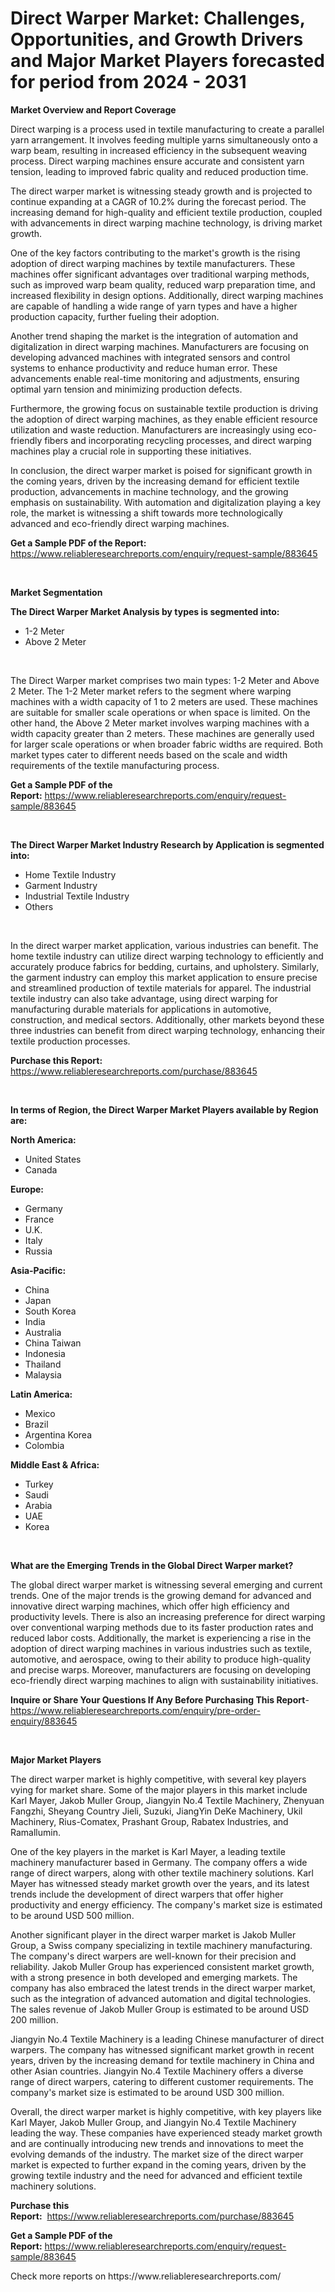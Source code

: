 <p><h1>Direct Warper Market: Challenges, Opportunities, and Growth Drivers and Major Market Players forecasted for period from 2024 - 2031</h1></p><p><strong>Market Overview and Report Coverage</strong></p>
<p><p>Direct warping is a process used in textile manufacturing to create a parallel yarn arrangement. It involves feeding multiple yarns simultaneously onto a warp beam, resulting in increased efficiency in the subsequent weaving process. Direct warping machines ensure accurate and consistent yarn tension, leading to improved fabric quality and reduced production time.</p><p>The direct warper market is witnessing steady growth and is projected to continue expanding at a CAGR of 10.2% during the forecast period. The increasing demand for high-quality and efficient textile production, coupled with advancements in direct warping machine technology, is driving market growth.</p><p>One of the key factors contributing to the market's growth is the rising adoption of direct warping machines by textile manufacturers. These machines offer significant advantages over traditional warping methods, such as improved warp beam quality, reduced warp preparation time, and increased flexibility in design options. Additionally, direct warping machines are capable of handling a wide range of yarn types and have a higher production capacity, further fueling their adoption.</p><p>Another trend shaping the market is the integration of automation and digitalization in direct warping machines. Manufacturers are focusing on developing advanced machines with integrated sensors and control systems to enhance productivity and reduce human error. These advancements enable real-time monitoring and adjustments, ensuring optimal yarn tension and minimizing production defects.</p><p>Furthermore, the growing focus on sustainable textile production is driving the adoption of direct warping machines, as they enable efficient resource utilization and waste reduction. Manufacturers are increasingly using eco-friendly fibers and incorporating recycling processes, and direct warping machines play a crucial role in supporting these initiatives.</p><p>In conclusion, the direct warper market is poised for significant growth in the coming years, driven by the increasing demand for efficient textile production, advancements in machine technology, and the growing emphasis on sustainability. With automation and digitalization playing a key role, the market is witnessing a shift towards more technologically advanced and eco-friendly direct warping machines.</p></p>
<p><strong>Get a Sample PDF of the Report:</strong> <a href="https://www.reliableresearchreports.com/enquiry/request-sample/883645">https://www.reliableresearchreports.com/enquiry/request-sample/883645</a></p>
<p>&nbsp;</p>
<p><strong>Market Segmentation</strong></p>
<p><strong>The Direct Warper Market Analysis by types is segmented into:</strong></p>
<p><ul><li>1-2 Meter</li><li>Above 2 Meter</li></ul></p>
<p>&nbsp;</p>
<p><p>The Direct Warper market comprises two main types: 1-2 Meter and Above 2 Meter. The 1-2 Meter market refers to the segment where warping machines with a width capacity of 1 to 2 meters are used. These machines are suitable for smaller scale operations or when space is limited. On the other hand, the Above 2 Meter market involves warping machines with a width capacity greater than 2 meters. These machines are generally used for larger scale operations or when broader fabric widths are required. Both market types cater to different needs based on the scale and width requirements of the textile manufacturing process.</p></p>
<p><strong>Get a Sample PDF of the Report:</strong>&nbsp;<a href="https://www.reliableresearchreports.com/enquiry/request-sample/883645">https://www.reliableresearchreports.com/enquiry/request-sample/883645</a></p>
<p>&nbsp;</p>
<p><strong>The Direct Warper Market Industry Research by Application is segmented into:</strong></p>
<p><ul><li>Home Textile Industry</li><li>Garment Industry</li><li>Industrial Textile Industry</li><li>Others</li></ul></p>
<p>&nbsp;</p>
<p><p>In the direct warper market application, various industries can benefit. The home textile industry can utilize direct warping technology to efficiently and accurately produce fabrics for bedding, curtains, and upholstery. Similarly, the garment industry can employ this market application to ensure precise and streamlined production of textile materials for apparel. The industrial textile industry can also take advantage, using direct warping for manufacturing durable materials for applications in automotive, construction, and medical sectors. Additionally, other markets beyond these three industries can benefit from direct warping technology, enhancing their textile production processes.</p></p>
<p><strong>Purchase this Report:</strong>&nbsp; <a href="https://www.reliableresearchreports.com/purchase/883645">https://www.reliableresearchreports.com/purchase/883645</a></p>
<p>&nbsp;</p>
<p><strong>In terms of Region, the Direct Warper Market Players available by Region are:</strong></p>
<p>
    <p> <strong> North America: </strong>
        <ul>
            <li>United States</li>
            <li>Canada</li>
        </ul>
        </p> 
    <p> <strong> Europe: </strong>
        <ul>
            <li>Germany</li>
            <li>France</li>
            <li>U.K.</li>
            <li>Italy</li>
            <li>Russia</li>
        </ul>
        </p> 
    <p> <strong> Asia-Pacific: </strong>
        <ul>
            <li>China</li>
            <li>Japan</li>
            <li>South Korea</li>
            <li>India</li>
            <li>Australia</li>
            <li>China Taiwan</li>
            <li>Indonesia</li>
            <li>Thailand</li>
            <li>Malaysia</li>
        </ul>
        </p> 
    <p> <strong> Latin America: </strong>
        <ul>
            <li>Mexico</li>
            <li>Brazil</li>
            <li>Argentina Korea</li>
            <li>Colombia</li>
        </ul>
        </p> 
    <p> <strong> Middle East & Africa: </strong>
        <ul>
            <li>Turkey</li>
            <li>Saudi</li>
            <li>Arabia</li>
            <li>UAE</li>
            <li>Korea</li>
        </ul>
    </p>
    </p>
<p>&nbsp;</p>
<p><strong>What are the Emerging Trends in the Global Direct Warper market?</strong></p>
<p><p>The global direct warper market is witnessing several emerging and current trends. One of the major trends is the growing demand for advanced and innovative direct warping machines, which offer high efficiency and productivity levels. There is also an increasing preference for direct warping over conventional warping methods due to its faster production rates and reduced labor costs. Additionally, the market is experiencing a rise in the adoption of direct warping machines in various industries such as textile, automotive, and aerospace, owing to their ability to produce high-quality and precise warps. Moreover, manufacturers are focusing on developing eco-friendly direct warping machines to align with sustainability initiatives.</p></p>
<p><strong>Inquire or Share Your Questions If Any Before Purchasing This Report</strong>- <a href="https://www.reliableresearchreports.com/enquiry/pre-order-enquiry/883645">https://www.reliableresearchreports.com/enquiry/pre-order-enquiry/883645</a></p>
<p>&nbsp;</p>
<p><strong>Major Market Players</strong></p>
<p><p>The direct warper market is highly competitive, with several key players vying for market share. Some of the major players in this market include Karl Mayer, Jakob Muller Group, Jiangyin No.4 Textile Machinery, Zhenyuan Fangzhi, Sheyang Country Jieli, Suzuki, JiangYin DeKe Machinery, Ukil Machinery, Rius-Comatex, Prashant Group, Rabatex Industries, and Ramallumin.</p><p>One of the key players in the market is Karl Mayer, a leading textile machinery manufacturer based in Germany. The company offers a wide range of direct warpers, along with other textile machinery solutions. Karl Mayer has witnessed steady market growth over the years, and its latest trends include the development of direct warpers that offer higher productivity and energy efficiency. The company's market size is estimated to be around USD 500 million.</p><p>Another significant player in the direct warper market is Jakob Muller Group, a Swiss company specializing in textile machinery manufacturing. The company's direct warpers are well-known for their precision and reliability. Jakob Muller Group has experienced consistent market growth, with a strong presence in both developed and emerging markets. The company has also embraced the latest trends in the direct warper market, such as the integration of advanced automation and digital technologies. The sales revenue of Jakob Muller Group is estimated to be around USD 200 million.</p><p>Jiangyin No.4 Textile Machinery is a leading Chinese manufacturer of direct warpers. The company has witnessed significant market growth in recent years, driven by the increasing demand for textile machinery in China and other Asian countries. Jiangyin No.4 Textile Machinery offers a diverse range of direct warpers, catering to different customer requirements. The company's market size is estimated to be around USD 300 million.</p><p>Overall, the direct warper market is highly competitive, with key players like Karl Mayer, Jakob Muller Group, and Jiangyin No.4 Textile Machinery leading the way. These companies have experienced steady market growth and are continually introducing new trends and innovations to meet the evolving demands of the industry. The market size of the direct warper market is expected to further expand in the coming years, driven by the growing textile industry and the need for advanced and efficient textile machinery solutions.</p></p>
<p><strong>Purchase this Report:</strong>&nbsp;&nbsp;<a href="https://www.reliableresearchreports.com/purchase/883645">https://www.reliableresearchreports.com/purchase/883645</a></p>
<p></p>
<p><strong>Get a Sample PDF of the Report:</strong>&nbsp;<a href="https://www.reliableresearchreports.com/enquiry/request-sample/883645">https://www.reliableresearchreports.com/enquiry/request-sample/883645</a></p>
<p>Check more reports on https://www.reliableresearchreports.com/</p>